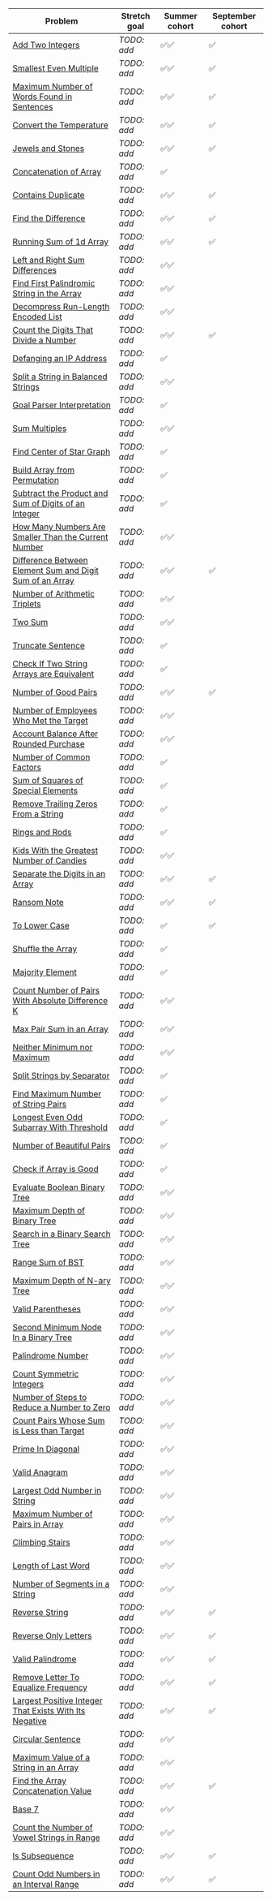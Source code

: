 |Problem|Stretch goal|Summer cohort|September cohort|
|-|-|-|-|
|[Add Two Integers](https://leetcode.com/problems/add-two-integers/)|_TODO: add_|✅✅|✅|
|[Smallest Even Multiple](https://leetcode.com/problems/smallest-even-multiple/)|_TODO: add_|✅✅|✅|
|[Maximum Number of Words Found in Sentences](https://leetcode.com/problems/maximum-number-of-words-found-in-sentences/)|_TODO: add_|✅✅|✅|
|[Convert the Temperature](https://leetcode.com/problems/convert-the-temperature/)|_TODO: add_|✅✅|✅|
|[Jewels and Stones](https://leetcode.com/problems/jewels-and-stones/)|_TODO: add_|✅✅|✅|
|[Concatenation of Array](https://leetcode.com/problems/concatenation-of-array/)|_TODO: add_|✅||
|[Contains Duplicate](https://leetcode.com/problems/contains-duplicate/)|_TODO: add_|✅✅|✅|
|[Find the Difference](https://leetcode.com/problems/find-the-difference/)|_TODO: add_|✅✅|✅|
|[Running Sum of 1d Array](https://leetcode.com/problems/running-sum-of-1d-array/)|_TODO: add_|✅✅|✅|
|[Left and Right Sum Differences](https://leetcode.com/problems/left-and-right-sum-differences/)|_TODO: add_|✅✅||
|[Find First Palindromic String in the Array](https://leetcode.com/problems/find-first-palindromic-string-in-the-array/)|_TODO: add_|✅✅||
|[Decompress Run-Length Encoded List](https://leetcode.com/problems/decompress-run-length-encoded-list/)|_TODO: add_|✅✅||
|[Count the Digits That Divide a Number](https://leetcode.com/problems/count-the-digits-that-divide-a-number/)|_TODO: add_|✅✅|✅|
|[Defanging an IP Address](https://leetcode.com/problems/defanging-an-ip-address/)|_TODO: add_|✅||
|[Split a String in Balanced Strings](https://leetcode.com/problems/split-a-string-in-balanced-strings/)|_TODO: add_|✅✅||
|[Goal Parser Interpretation](https://leetcode.com/problems/goal-parser-interpretation/)|_TODO: add_|✅||
|[Sum Multiples](https://leetcode.com/problems/sum-multiples/)|_TODO: add_|✅✅||
|[Find Center of Star Graph](https://leetcode.com/problems/find-center-of-star-graph/)|_TODO: add_|✅||
|[Build Array from Permutation](https://leetcode.com/problems/build-array-from-permutation/)|_TODO: add_|✅||
|[Subtract the Product and Sum of Digits of an Integer](https://leetcode.com/problems/subtract-the-product-and-sum-of-digits-of-an-integer/)|_TODO: add_|✅||
|[How Many Numbers Are Smaller Than the Current Number](https://leetcode.com/problems/how-many-numbers-are-smaller-than-the-current-number/)|_TODO: add_|✅✅||
|[Difference Between Element Sum and Digit Sum of an Array](https://leetcode.com/problems/difference-between-element-sum-and-digit-sum-of-an-array/)|_TODO: add_|✅✅|✅|
|[Number of Arithmetic Triplets](https://leetcode.com/problems/number-of-arithmetic-triplets/)|_TODO: add_|✅✅||
|[Two Sum](https://leetcode.com/problems/two-sum/)|_TODO: add_|✅✅||
|[Truncate Sentence](https://leetcode.com/problems/truncate-sentence/)|_TODO: add_|✅||
|[Check If Two String Arrays are Equivalent](https://leetcode.com/problems/check-if-two-string-arrays-are-equivalent/)|_TODO: add_|✅||
|[Number of Good Pairs](https://leetcode.com/problems/number-of-good-pairs/)|_TODO: add_|✅✅|✅|
|[Number of Employees Who Met the Target](https://leetcode.com/problems/number-of-employees-who-met-the-target/)|_TODO: add_|✅✅||
|[Account Balance After Rounded Purchase](https://leetcode.com/problems/account-balance-after-rounded-purchase/)|_TODO: add_|✅✅||
|[Number of Common Factors](https://leetcode.com/problems/number-of-common-factors/)|_TODO: add_|✅||
|[Sum of Squares of Special Elements](https://leetcode.com/problems/sum-of-squares-of-special-elements/)|_TODO: add_|✅||
|[Remove Trailing Zeros From a String](https://leetcode.com/problems/remove-trailing-zeros-from-a-string/)|_TODO: add_|✅||
|[Rings and Rods](https://leetcode.com/problems/rings-and-rods/)|_TODO: add_|✅||
|[Kids With the Greatest Number of Candies](https://leetcode.com/problems/kids-with-the-greatest-number-of-candies/)|_TODO: add_|✅✅||
|[Separate the Digits in an Array](https://leetcode.com/problems/separate-the-digits-in-an-array/)|_TODO: add_|✅✅|✅|
|[Ransom Note](https://leetcode.com/problems/ransom-note/)|_TODO: add_|✅✅|✅|
|[To Lower Case](https://leetcode.com/problems/to-lower-case/)|_TODO: add_|✅|✅|
|[Shuffle the Array](https://leetcode.com/problems/shuffle-the-array/)|_TODO: add_|✅||
|[Majority Element](https://leetcode.com/problems/majority-element/)|_TODO: add_|✅||
|[Count Number of Pairs With Absolute Difference K](https://leetcode.com/problems/count-number-of-pairs-with-absolute-difference-k/)|_TODO: add_|✅✅||
|[Max Pair Sum in an Array](https://leetcode.com/problems/max-pair-sum-in-an-array/)|_TODO: add_|✅✅||
|[Neither Minimum nor Maximum](https://leetcode.com/problems/neither-minimum-nor-maximum/)|_TODO: add_|✅✅||
|[Split Strings by Separator](https://leetcode.com/problems/split-strings-by-separator/)|_TODO: add_|✅||
|[Find Maximum Number of String Pairs](https://leetcode.com/problems/find-maximum-number-of-string-pairs/)|_TODO: add_|✅||
|[Longest Even Odd Subarray With Threshold](https://leetcode.com/problems/longest-even-odd-subarray-with-threshold/)|_TODO: add_|✅||
|[Number of Beautiful Pairs](https://leetcode.com/problems/number-of-beautiful-pairs/)|_TODO: add_|✅||
|[Check if Array is Good](https://leetcode.com/problems/check-if-array-is-good/)|_TODO: add_|✅||
|[Evaluate Boolean Binary Tree](https://leetcode.com/problems/evaluate-boolean-binary-tree/)|_TODO: add_|✅✅||
|[Maximum Depth of Binary Tree](https://leetcode.com/problems/maximum-depth-of-binary-tree/)|_TODO: add_|✅✅||
|[Search in a Binary Search Tree](https://leetcode.com/problems/search-in-a-binary-search-tree/)|_TODO: add_|✅✅||
|[Range Sum of BST](https://leetcode.com/problems/range-sum-of-bst/)|_TODO: add_|✅✅||
|[Maximum Depth of N-ary Tree](https://leetcode.com/problems/maximum-depth-of-n-ary-tree/)|_TODO: add_|✅✅||
|[Valid Parentheses](https://leetcode.com/problems/valid-parentheses/)|_TODO: add_|✅✅||
|[Second Minimum Node In a Binary Tree](https://leetcode.com/problems/second-minimum-node-in-a-binary-tree/)|_TODO: add_|✅✅||
|[Palindrome Number](https://leetcode.com/problems/palindrome-number/)|_TODO: add_|✅✅||
|[Count Symmetric Integers](https://leetcode.com/problems/count-symmetric-integers/)|_TODO: add_|✅✅||
|[Number of Steps to Reduce a Number to Zero](https://leetcode.com/problems/number-of-steps-to-reduce-a-number-to-zero/)|_TODO: add_|✅✅||
|[Count Pairs Whose Sum is Less than Target](https://leetcode.com/problems/count-pairs-whose-sum-is-less-than-target/)|_TODO: add_|✅✅||
|[Prime In Diagonal](https://leetcode.com/problems/prime-in-diagonal/)|_TODO: add_|✅✅||
|[Valid Anagram](https://leetcode.com/problems/valid-anagram/)|_TODO: add_|✅✅||
|[Largest Odd Number in String](https://leetcode.com/problems/largest-odd-number-in-string/)|_TODO: add_|✅✅||
|[Maximum Number of Pairs in Array](https://leetcode.com/problems/maximum-number-of-pairs-in-array/)|_TODO: add_|✅✅||
|[Climbing Stairs](https://leetcode.com/problems/climbing-stairs/)|_TODO: add_|✅✅||
|[Length of Last Word](https://leetcode.com/problems/length-of-last-word/)|_TODO: add_|✅✅||
|[Number of Segments in a String](https://leetcode.com/problems/number-of-segments-in-a-string/)|_TODO: add_|✅✅||
|[Reverse String](https://leetcode.com/problems/reverse-string/)|_TODO: add_|✅✅|✅|
|[Reverse Only Letters](https://leetcode.com/problems/reverse-only-letters/)|_TODO: add_|✅✅|✅|
|[Valid Palindrome](https://leetcode.com/problems/valid-palindrome/)|_TODO: add_|✅✅|✅|
|[Remove Letter To Equalize Frequency](https://leetcode.com/problems/remove-letter-to-equalize-frequency/)|_TODO: add_|✅✅|✅|
|[Largest Positive Integer That Exists With Its Negative](https://leetcode.com/problems/largest-positive-integer-that-exists-with-its-negative/)|_TODO: add_|✅✅|✅|
|[Circular Sentence](https://leetcode.com/problems/circular-sentence/)|_TODO: add_|✅✅||
|[Maximum Value of a String in an Array](https://leetcode.com/problems/maximum-value-of-a-string-in-an-array/)|_TODO: add_|✅✅||
|[Find the Array Concatenation Value](https://leetcode.com/problems/find-the-array-concatenation-value/)|_TODO: add_|✅✅|✅|
|[Base 7](https://leetcode.com/problems/base-7/)|_TODO: add_|✅✅||
|[Count the Number of Vowel Strings in Range](https://leetcode.com/problems/count-the-number-of-vowel-strings-in-range/)|_TODO: add_|✅✅||
|[Is Subsequence](https://leetcode.com/problems/is-subsequence/)|_TODO: add_|✅✅|✅|
|[Count Odd Numbers in an Interval Range](https://leetcode.com/problems/count-odd-numbers-in-an-interval-range/)|_TODO: add_|✅✅|✅|
